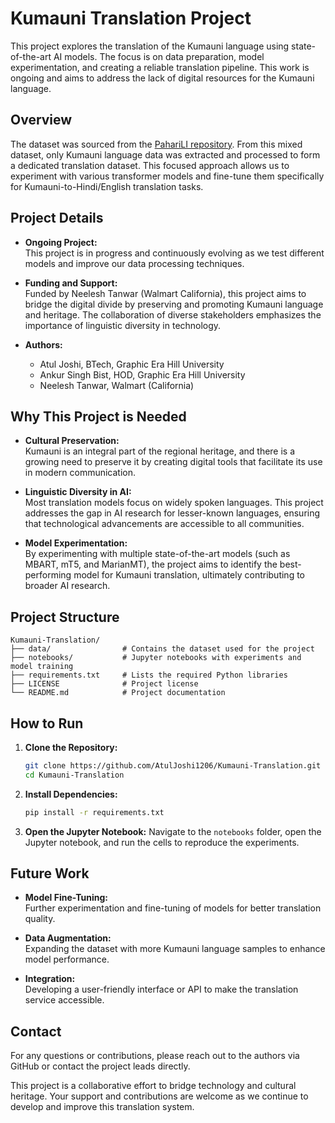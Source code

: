 # Kumauni Translation Project

This project explores the translation of the Kumauni language using state-of-the-art AI models. The focus is on data preparation, model experimentation, and creating a reliable translation pipeline. This work is ongoing and aims to address the lack of digital resources for the Kumauni language.

## Overview

The dataset was sourced from the [PahariLI repository](https://github.com/rachanagusain/PahariLI/tree/main/data). From this mixed dataset, only Kumauni language data was extracted and processed to form a dedicated translation dataset. This focused approach allows us to experiment with various transformer models and fine-tune them specifically for Kumauni-to-Hindi/English translation tasks.

## Project Details

- **Ongoing Project:**  
  This project is in progress and continuously evolving as we test different models and improve our data processing techniques.

- **Funding and Support:**  
  Funded by Neelesh Tanwar (Walmart California), this project aims to bridge the digital divide by preserving and promoting Kumauni language and heritage. The collaboration of diverse stakeholders emphasizes the importance of linguistic diversity in technology.

- **Authors:**  
  - Atul Joshi, BTech, Graphic Era Hill University  
  - Ankur Singh Bist, HOD, Graphic Era Hill University  
  - Neelesh Tanwar, Walmart (California)  

## Why This Project is Needed

- **Cultural Preservation:**  
  Kumauni is an integral part of the regional heritage, and there is a growing need to preserve it by creating digital tools that facilitate its use in modern communication.

- **Linguistic Diversity in AI:**  
  Most translation models focus on widely spoken languages. This project addresses the gap in AI research for lesser-known languages, ensuring that technological advancements are accessible to all communities.

- **Model Experimentation:**  
  By experimenting with multiple state-of-the-art models (such as MBART, mT5, and MarianMT), the project aims to identify the best-performing model for Kumauni translation, ultimately contributing to broader AI research.

## Project Structure

```
Kumauni-Translation/
├── data/                # Contains the dataset used for the project
├── notebooks/           # Jupyter notebooks with experiments and model training
├── requirements.txt     # Lists the required Python libraries
├── LICENSE              # Project license
└── README.md            # Project documentation
```

## How to Run

1. **Clone the Repository:**
   ```bash
   git clone https://github.com/AtulJoshi1206/Kumauni-Translation.git
   cd Kumauni-Translation
   ```

2. **Install Dependencies:**
   ```bash
   pip install -r requirements.txt
   ```

3. **Open the Jupyter Notebook:**
   Navigate to the `notebooks` folder, open the Jupyter notebook, and run the cells to reproduce the experiments.

## Future Work

- **Model Fine-Tuning:**  
  Further experimentation and fine-tuning of models for better translation quality.

- **Data Augmentation:**  
  Expanding the dataset with more Kumauni language samples to enhance model performance.

- **Integration:**  
  Developing a user-friendly interface or API to make the translation service accessible.

## Contact

For any questions or contributions, please reach out to the authors via GitHub or contact the project leads directly.

This project is a collaborative effort to bridge technology and cultural heritage. Your support and contributions are welcome as we continue to develop and improve this translation system.
